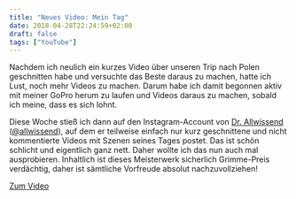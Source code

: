 ```yaml
---
title: "Neues Video: Mein Tag"
date: 2018-04-28T22:24:59+02:00
draft: false
tags: ["YouTube"]
---
```


Nachdem ich neulich ein kurzes Video über unseren Trip nach Polen geschnitten habe und versuchte das Beste daraus zu machen, hatte ich Lust, noch mehr Videos zu machen. Darum habe ich damit begonnen aktiv mit meiner GoPro herum zu laufen und Videos daraus zu machen, sobald ich meine, dass es sich lohnt.

Diese Woche stieß ich dann auf den Instagram-Account von [Dr. Allwissend](https://www.youtube.com/user/doktorallwissend) ([@allwissend](https://www.instagram.com/allwissend/)), auf dem er teilweise einfach nur kurz geschnittene und nicht kommentierte Videos mit Szenen seines Tages postet. Das ist schön schlicht und eigentlich ganz nett. Daher wollte ich das nun auch mal ausprobieren. Inhaltlich ist dieses Meisterwerk sicherlich Grimme-Preis verdächtig, daher ist sämtliche Vorfreude absolut nachzuvollziehen!

[Zum Video](https://www.youtube.com/watch?v=xUzbvzeaWDI)


